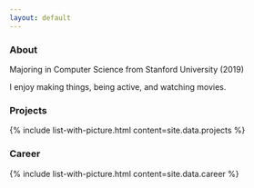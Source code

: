 ```yaml
---
layout: default
---
```


### About

Majoring in Computer Science from Stanford University (2019)

I enjoy making things, being active, and watching movies.


### Projects

{% include list-with-picture.html content=site.data.projects %}


### Career

{% include list-with-picture.html content=site.data.career %}
